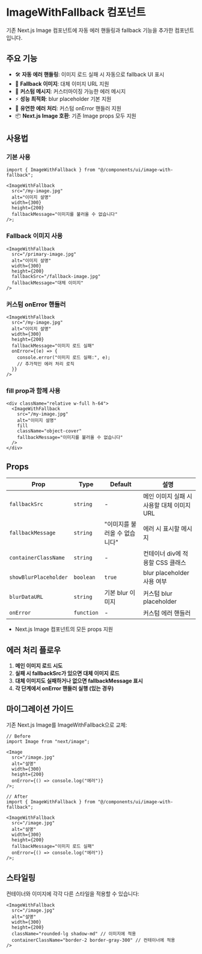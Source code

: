 # ImageWithFallback 컴포넌트

기존 Next.js Image 컴포넌트에 자동 에러 핸들링과 fallback 기능을 추가한 컴포넌트입니다.

## 주요 기능

- 🛠️ **자동 에러 핸들링**: 이미지 로드 실패 시 자동으로 fallback UI 표시
- 🔄 **Fallback 이미지**: 대체 이미지 URL 지원
- 🎨 **커스텀 메시지**: 커스터마이징 가능한 에러 메시지
- ⚡ **성능 최적화**: blur placeholder 기본 지원
- 🎯 **유연한 에러 처리**: 커스텀 onError 핸들러 지원
- 📦 **Next.js Image 호환**: 기존 Image props 모두 지원

## 사용법

### 기본 사용

```tsx
import { ImageWithFallback } from "@/components/ui/image-with-fallback";

<ImageWithFallback
  src="/my-image.jpg"
  alt="이미지 설명"
  width={300}
  height={200}
  fallbackMessage="이미지를 불러올 수 없습니다"
/>;
```

### Fallback 이미지 사용

```tsx
<ImageWithFallback
  src="/primary-image.jpg"
  alt="이미지 설명"
  width={300}
  height={200}
  fallbackSrc="/fallback-image.jpg"
  fallbackMessage="대체 이미지"
/>
```

### 커스텀 onError 핸들러

```tsx
<ImageWithFallback
  src="/my-image.jpg"
  alt="이미지 설명"
  width={300}
  height={200}
  fallbackMessage="이미지 로드 실패"
  onError={(e) => {
    console.error("이미지 로드 실패:", e);
    // 추가적인 에러 처리 로직
  }}
/>
```

### fill prop과 함께 사용

```tsx
<div className="relative w-full h-64">
  <ImageWithFallback
    src="/my-image.jpg"
    alt="이미지 설명"
    fill
    className="object-cover"
    fallbackMessage="이미지를 불러올 수 없습니다"
  />
</div>
```

## Props

| Prop                  | Type       | Default                       | 설명                                       |
| --------------------- | ---------- | ----------------------------- | ------------------------------------------ |
| `fallbackSrc`         | `string`   | -                             | 메인 이미지 실패 시 사용할 대체 이미지 URL |
| `fallbackMessage`     | `string`   | "이미지를 불러올 수 없습니다" | 에러 시 표시할 메시지                      |
| `containerClassName`  | `string`   | -                             | 컨테이너 div에 적용할 CSS 클래스           |
| `showBlurPlaceholder` | `boolean`  | `true`                        | blur placeholder 사용 여부                 |
| `blurDataURL`         | `string`   | 기본 blur 이미지              | 커스텀 blur placeholder                    |
| `onError`             | `function` | -                             | 커스텀 에러 핸들러                         |

- Next.js Image 컴포넌트의 모든 props 지원

## 에러 처리 플로우

1. **메인 이미지 로드 시도**
2. **실패 시 fallbackSrc가 있으면 대체 이미지 로드**
3. **대체 이미지도 실패하거나 없으면 fallbackMessage 표시**
4. **각 단계에서 onError 핸들러 실행 (있는 경우)**

## 마이그레이션 가이드

기존 Next.js Image를 ImageWithFallback으로 교체:

```tsx
// Before
import Image from "next/image";

<Image
  src="/image.jpg"
  alt="설명"
  width={300}
  height={200}
  onError={() => console.log("에러")}
/>;

// After
import { ImageWithFallback } from "@/components/ui/image-with-fallback";

<ImageWithFallback
  src="/image.jpg"
  alt="설명"
  width={300}
  height={200}
  fallbackMessage="이미지 로드 실패"
  onError={() => console.log("에러")}
/>;
```

## 스타일링

컨테이너와 이미지에 각각 다른 스타일을 적용할 수 있습니다:

```tsx
<ImageWithFallback
  src="/image.jpg"
  alt="설명"
  width={300}
  height={200}
  className="rounded-lg shadow-md" // 이미지에 적용
  containerClassName="border-2 border-gray-300" // 컨테이너에 적용
/>
```
